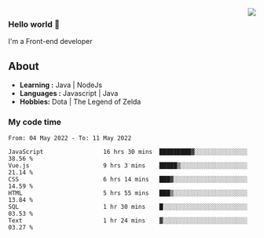 <img align='right' src="https://github-readme-stats.vercel.app/api?username=jumodada&show_icons=true&theme=vue">

### Hello world 👋

I'm a Front-end developer 
    
## About
-  **Learning :** Java | NodeJs
-  **Languages :** Javascript | Java
-  **Hobbies:** Dota | The Legend of Zelda

### My code time

<!--START_SECTION:waka-->

```text
From: 04 May 2022 - To: 11 May 2022

JavaScript                 16 hrs 30 mins  █████████▓░░░░░░░░░░░░░░░   38.56 %
Vue.js                     9 hrs 3 mins    █████▒░░░░░░░░░░░░░░░░░░░   21.14 %
CSS                        6 hrs 14 mins   ███▓░░░░░░░░░░░░░░░░░░░░░   14.59 %
HTML                       5 hrs 55 mins   ███▒░░░░░░░░░░░░░░░░░░░░░   13.84 %
SQL                        1 hr 30 mins    █░░░░░░░░░░░░░░░░░░░░░░░░   03.53 %
Text                       1 hr 24 mins    ▓░░░░░░░░░░░░░░░░░░░░░░░░   03.27 %
```

<!--END_SECTION:waka-->
